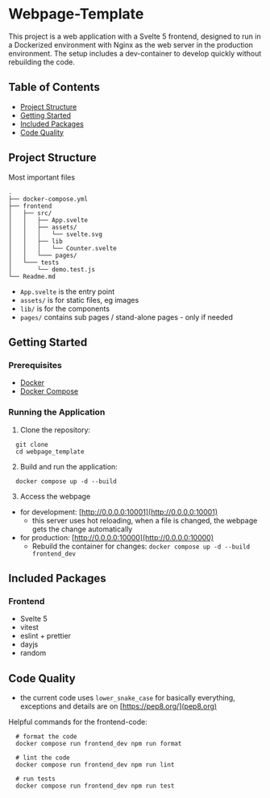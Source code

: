 # Webpage-Template

This project is a web application with a Svelte 5 frontend,
designed to run in a Dockerized environment with Nginx as the web server in the production environment.
The setup includes a dev-container to develop quickly without rebuilding the code.

## Table of Contents
- [Project Structure](#project-structure)
- [Getting Started](#getting-started)
- [Included Packages](#included-packages)
- [Code Quality](#code-quality)


## Project Structure
Most important files
```
.
├── docker-compose.yml
├── frontend
│   ├── src/
│   │   ├── App.svelte
│   │   ├── assets/
│   │   │   └── svelte.svg
│   │   ├── lib
│   │   │   └── Counter.svelte
│   │   └─── pages/
│   └─── tests
│       └── demo.test.js
└── Readme.md
```

- `App.svelte` is the entry point
- `assets/` is for static files, eg images
- `lib/` is for the components
- `pages/` contains sub pages / stand-alone pages - only if needed


## Getting Started
### Prerequisites
- [Docker](https://www.docker.com/get-started)
- [Docker Compose](https://docs.docker.com/compose/)

### Running the Application
1. Clone the repository:
  ```shell
    git clone
    cd webpage_template
  ```
2. Build and run the application:
  ```shell
    docker compose up -d --build
  ```
3. Access the webpage
  - for development: [http://0.0.0.0:10001](http://0.0.0.0:10001)
    - this server uses hot reloading, when a file is changed, the webpage gets the change automatically
  - for production: [http://0.0.0.0:10000](http://0.0.0.0:10000)
    - Rebuild the container for changes: `docker compose up -d --build frontend_dev`


## Included Packages
### Frontend
- Svelte 5
- vitest
- eslint + prettier
- dayjs
- random


## Code Quality
- the current code uses `lower_snake_case` for basically everything,
  exceptions and details are on [https://pep8.org/](pep8.org)

Helpful commands for the frontend-code:
```shell
  # format the code
  docker compose run frontend_dev npm run format

  # lint the code
  docker compose run frontend_dev npm run lint

  # run tests
  docker compose run frontend_dev npm run test
```

